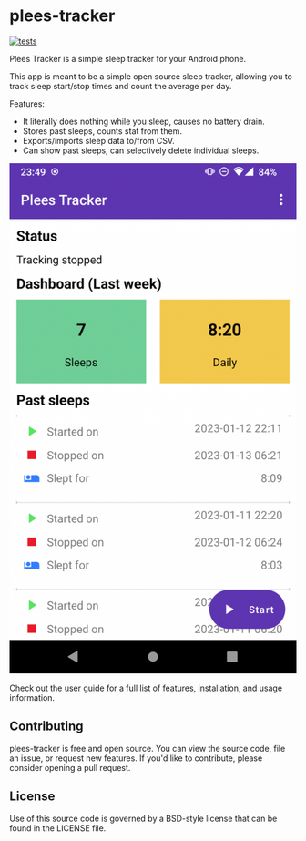 # plees-tracker

[![tests](https://github.com/vmiklos/plees-tracker/workflows/tests/badge.svg)](https://github.com/vmiklos/plees-tracker/actions")

Plees Tracker is a simple sleep tracker for your Android phone.

This app is meant to be a simple open source sleep tracker, allowing you to track sleep start/stop times and count the average per day.

Features:
* It literally does nothing while you sleep, causes no battery drain.
* Stores past sleeps, counts stat from them.
* Exports/imports sleep data to/from CSV.
* Can show past sleeps, can selectively delete individual sleeps.


![Sample Interface of Plees-Tracker App](doc/sample_interface.png)

Check out the [user guide](https://vmiklos.hu/plees-tracker/) for a full list of features, 
installation, and usage information.

## Contributing
plees-tracker is free and open source. You can view the source code, file an issue, or request new features. 
If you'd like to contribute, please consider opening a pull request.

## License

Use of this source code is governed by a BSD-style license that can be found in the LICENSE file.
